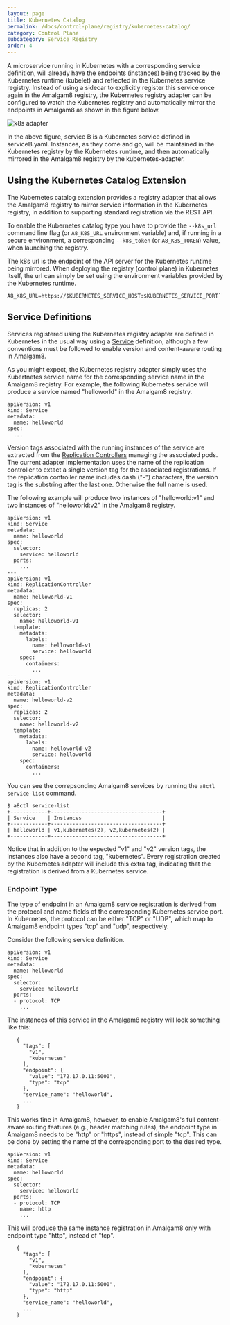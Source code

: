 ```yaml
---
layout: page
title: Kubernetes Catalog
permalink: /docs/control-plane/registry/kubernetes-catalog/
category: Control Plane
subcategory: Service Registry
order: 4
---
```


A microservice running in Kubernetes with a corresponding service
definition, will already have the endpoints (instances) being tracked by
the Kubernetes runtime (kubelet) and reflected in the Kubernetes service
registry. Instead of using a sidecar to explicitly register this
service once again in the Amalgam8 registry, the Kubernetes registry adapter
can be configured to watch the Kubernetes registry and
automatically mirror the endpoints in Amalgam8 as shown in the figure below.

![k8s adapter](/docs/figures/amalgam8-registry-k8s-adapter.svg)

In the above figure, service B is a Kubernetes service defined in
serviceB.yaml. Instances, as they come and go, will
be maintained in the Kubernetes registry by the Kubernetes runtime, and
then automatically mirrored in the Amalgam8 registry by the
kubernetes-adapter.

## Using the Kubernetes Catalog Extension

The Kubernetes catalog extension provides a registry adapter that allows the Amalgam8 registry to mirror
service information in the Kubernetes registry, in addition to supporting standard registration
via the REST API. 

To enable the Kubernetes catalog type you have to provide the `--k8s_url` command
line flag (or `A8_K8S_URL` environment variable) and, if running in a secure environment,
a corresponding `--k8s_token` (or `A8_K8S_TOKEN`) value, when launching the registry.

The k8s url is the endpoint of the API server for the Kubernetes runtime being mirrored.
When deploying the registry (control plane) in Kubernetes itself, the url can simply be set using
the environment variables provided by the Kubernetes runtime.

```
A8_K8S_URL=https://$KUBERNETES_SERVICE_HOST:$KUBERNETES_SERVICE_PORT`
```

## Service Definitions

Services registered using the Kubernetes registry adapter are defined in Kubernetes in the
usual way using a [Service](http://kubernetes.io/docs/user-guide/services/) definition,
although a few conventions must be followed to enable version and content-aware routing in Amalgam8.

As you might expect, the Kubernetes registry adapter simply uses the 
Kubertnetes service name for the corresponding service name in the Amalgam8 registry.
For example, the following Kubernetes service will produce a service named "helloworld"
in the Amalgam8 registry.

```
apiVersion: v1
kind: Service
metadata:
  name: helloworld
spec:
  ...
```

Version tags associated with the running instances of the service are extracted from the
[Replication Controllers](http://kubernetes.io/docs/user-guide/replication-controller/)
managing the associated pods. The current adapter implementation uses the name of
the replication controller to extact a single version tag for the associated registrations.
If the replication controller name includes dash ("-") characters, the version tag is
the substring after the last one. Otherwise the full name is used.

The following example will produce two instances of "helloworld:v1" and
two instances of "helloworld:v2" in the Amalgam8 registry.

```
apiVersion: v1
kind: Service
metadata:
  name: helloworld
spec:
  selector:
    service: helloworld
  ports:
    ...
---
apiVersion: v1
kind: ReplicationController
metadata:
  name: helloworld-v1
spec:
  replicas: 2
  selector:
    name: helloworld-v1
  template:
    metadata:
      labels:
        name: helloworld-v1
        service: helloworld
    spec:
      containers:
        ...
---
apiVersion: v1
kind: ReplicationController
metadata:
  name: helloworld-v2
spec:
  replicas: 2
  selector:
    name: helloworld-v2
  template:
    metadata:
      labels:
        name: helloworld-v2
        service: helloworld
    spec:
      containers:
        ...
```

You can see the correpsonding Amalgam8 services by running the `a8ctl service-list` command.

```
$ a8ctl service-list
+------------+------------------------------------+
| Service    | Instances                          |
+------------+------------------------------------+
| helloworld | v1,kubernetes(2), v2,kubernetes(2) |
+------------+------------------------------------+
```

Notice that in addition to the expected "v1" and "v2" version tags, the instances also have
a second tag, "kubernetes". Every registration created by the Kubernetes adapter will include
this extra tag, indicating that the registration is derived from a Kubernetes service.

### Endpoint Type

The type of endpoint in an Amalgam8 service registration is derived from the protocol
and name fields of the corresponding Kubernetes service port. 
In Kubernetes, the protocol can be either "TCP" or "UDP", which map to Amalgam8 
endpoint types "tcp" and "udp", respectively.

Consider the following service definition.

```
apiVersion: v1
kind: Service
metadata:
  name: helloworld
spec:
  selector:
    service: helloworld
  ports:
  - protocol: TCP
    ...
```

The instances of this service in the Amalgam8 registry will look something like this:

```
   {
     "tags": [
       "v1",
       "kubernetes"
     ],
     "endpoint": {
       "value": "172.17.0.11:5000",
       "type": "tcp"
     },
     "service_name": "helloworld",
     ...
   }
```

This works fine in Amalgam8, however, to enable Amalgam8's full content-aware routing features
(e.g., header matching rules), the endpoint type in Amalgam8 needs to be "http" or "https",
instead of simple "tcp".
This can be done by setting the name of the corresponding port to the desired type.

```
apiVersion: v1
kind: Service
metadata:
  name: helloworld
spec:
  selector:
    service: helloworld
  ports:
  - protocol: TCP
    name: http
    ...
```

This will produce the same instance registration in Amalgam8 only with endpoint type "http", instead of "tcp".

```
   {
     "tags": [
       "v1",
       "kubernetes"
     ],
     "endpoint": {
       "value": "172.17.0.11:5000",
       "type": "http"
     },
     "service_name": "helloworld",
     ...
   }
```
